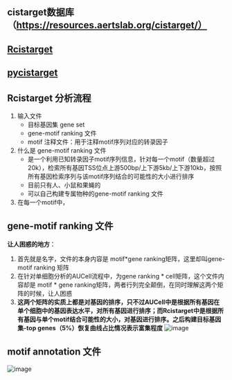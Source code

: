 ## cistarget数据库（https://resources.aertslab.org/cistarget/）
## [Rcistarget](https://bioconductor.riken.jp/packages/3.9/bioc/vignettes/RcisTarget/inst/doc/RcisTarget.html)
## [pycistarget](https://pycistarget.readthedocs.io/en/latest/tools.html#)



## Rcistarget 分析流程
1. 输入文件
   * 目标基因集 gene set
   * gene-motif ranking 文件
   * motif 注释文件：用于注释motif序列对应的转录因子
2. 什么是 gene-motif ranking 文件
   * 是一个利用已知转录因子motif序列信息，针对每一个motif（数量超过20k），检索所有基因TSS位点上游500bp/上下游5kb/上下游10kb，按照所有基因检索序列与该motif序列结合的可能性的大小进行排序
   * 目前只有人、小鼠和果蝇的
   * 可以自己构建专属物种的gene-motif ranking 文件
3. 在每一个motif中，




## gene-motif ranking 文件
**让人困惑的地方**：
1. 首先就是名字，文件的本身内容是 motif*gene ranking矩阵，这里却叫gene-motif ranking 矩阵
2. 在针对单细胞分析的AUCell流程中，为gene ranking * cell矩阵，这个文件内容却是 motif * gene ranking矩阵，两者行列完全颠倒，在同时理解这两个矩阵的时候，让人困惑
3. **这两个矩阵的实质上都是对基因的排序，只不过AUCell中是根据所有基因在单个细胞中的基因表达水平，对所有基因进行排序；而Rcistarget中是根据所有基因与单个motif结合可能性的大小，对基因进行排序。之后构建目标基因集-top genes（5%）恢复曲线占比情况表示富集程度**
![image](https://github.com/JGangHan/Software-list/assets/75400599/3a4d0477-3bef-4a5c-9187-3acb4d54bc5a)

## motif annotation 文件
![image](https://github.com/JGangHan/Software-list/assets/75400599/669e2a3f-46a2-410c-8a08-2dc08b984ec1)









